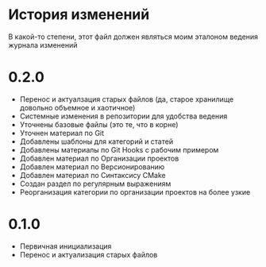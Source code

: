 # История изменений

В какой-то степени, этот файл должен являться моим эталоном ведения журнала изменений

# 0.2.0

* Перенос и актуалзация старых файлов (да, старое хранилище довольно объемное и хаотичное)
* Системные изменения в репозитории для удобства ведения
* Уточнены базовые файлы (это те, что в корне)
* Уточнен материал по Git
* Добавлены шаблоны для категорий и статей
* Добавлены материалы по Git Hooks с рабочим примером
* Добавлен материал по Организации проектов
* Добавлен материал по Версионированию
* Добавлен материал по Синтаксису CMake
* Создан раздел по регулярным выражениям
* Реорганизация категории по организации проектов на более узкие

# 0.1.0

* Первичная инициализация
* Перенос и актуализация старых файлов


